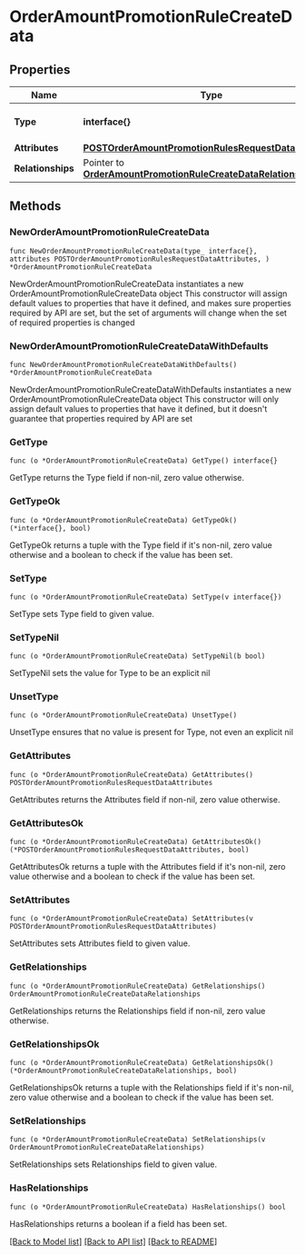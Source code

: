 # OrderAmountPromotionRuleCreateData

## Properties

Name | Type | Description | Notes
------------ | ------------- | ------------- | -------------
**Type** | **interface{}** | The resource&#39;s type | 
**Attributes** | [**POSTOrderAmountPromotionRulesRequestDataAttributes**](POSTOrderAmountPromotionRulesRequestDataAttributes.md) |  | 
**Relationships** | Pointer to [**OrderAmountPromotionRuleCreateDataRelationships**](OrderAmountPromotionRuleCreateDataRelationships.md) |  | [optional] 

## Methods

### NewOrderAmountPromotionRuleCreateData

`func NewOrderAmountPromotionRuleCreateData(type_ interface{}, attributes POSTOrderAmountPromotionRulesRequestDataAttributes, ) *OrderAmountPromotionRuleCreateData`

NewOrderAmountPromotionRuleCreateData instantiates a new OrderAmountPromotionRuleCreateData object
This constructor will assign default values to properties that have it defined,
and makes sure properties required by API are set, but the set of arguments
will change when the set of required properties is changed

### NewOrderAmountPromotionRuleCreateDataWithDefaults

`func NewOrderAmountPromotionRuleCreateDataWithDefaults() *OrderAmountPromotionRuleCreateData`

NewOrderAmountPromotionRuleCreateDataWithDefaults instantiates a new OrderAmountPromotionRuleCreateData object
This constructor will only assign default values to properties that have it defined,
but it doesn't guarantee that properties required by API are set

### GetType

`func (o *OrderAmountPromotionRuleCreateData) GetType() interface{}`

GetType returns the Type field if non-nil, zero value otherwise.

### GetTypeOk

`func (o *OrderAmountPromotionRuleCreateData) GetTypeOk() (*interface{}, bool)`

GetTypeOk returns a tuple with the Type field if it's non-nil, zero value otherwise
and a boolean to check if the value has been set.

### SetType

`func (o *OrderAmountPromotionRuleCreateData) SetType(v interface{})`

SetType sets Type field to given value.


### SetTypeNil

`func (o *OrderAmountPromotionRuleCreateData) SetTypeNil(b bool)`

 SetTypeNil sets the value for Type to be an explicit nil

### UnsetType
`func (o *OrderAmountPromotionRuleCreateData) UnsetType()`

UnsetType ensures that no value is present for Type, not even an explicit nil
### GetAttributes

`func (o *OrderAmountPromotionRuleCreateData) GetAttributes() POSTOrderAmountPromotionRulesRequestDataAttributes`

GetAttributes returns the Attributes field if non-nil, zero value otherwise.

### GetAttributesOk

`func (o *OrderAmountPromotionRuleCreateData) GetAttributesOk() (*POSTOrderAmountPromotionRulesRequestDataAttributes, bool)`

GetAttributesOk returns a tuple with the Attributes field if it's non-nil, zero value otherwise
and a boolean to check if the value has been set.

### SetAttributes

`func (o *OrderAmountPromotionRuleCreateData) SetAttributes(v POSTOrderAmountPromotionRulesRequestDataAttributes)`

SetAttributes sets Attributes field to given value.


### GetRelationships

`func (o *OrderAmountPromotionRuleCreateData) GetRelationships() OrderAmountPromotionRuleCreateDataRelationships`

GetRelationships returns the Relationships field if non-nil, zero value otherwise.

### GetRelationshipsOk

`func (o *OrderAmountPromotionRuleCreateData) GetRelationshipsOk() (*OrderAmountPromotionRuleCreateDataRelationships, bool)`

GetRelationshipsOk returns a tuple with the Relationships field if it's non-nil, zero value otherwise
and a boolean to check if the value has been set.

### SetRelationships

`func (o *OrderAmountPromotionRuleCreateData) SetRelationships(v OrderAmountPromotionRuleCreateDataRelationships)`

SetRelationships sets Relationships field to given value.

### HasRelationships

`func (o *OrderAmountPromotionRuleCreateData) HasRelationships() bool`

HasRelationships returns a boolean if a field has been set.


[[Back to Model list]](../README.md#documentation-for-models) [[Back to API list]](../README.md#documentation-for-api-endpoints) [[Back to README]](../README.md)


